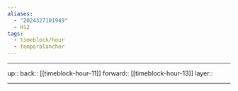 ```yaml
---
aliases:
  - "2024327101949"
  - H12
tags:
  - timeblock/hour
  - temporalanchor
---
```




***

up:: 
back:: [[timeblock-hour-11]]
forward:: [[timeblock-hour-13]]
layer:: 

***
